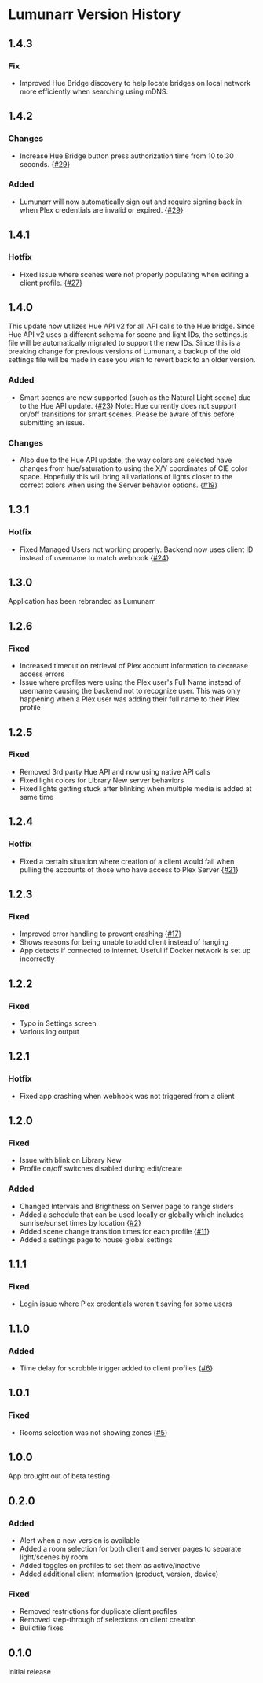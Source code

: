 # Lumunarr Version History

## 1.4.3

### Fix

- Improved Hue Bridge discovery to help locate bridges on local network more efficiently when searching using mDNS.

## 1.4.2

### Changes

- Increase Hue Bridge button press authorization time from 10 to 30 seconds. {[#29](https://github.com/chadwpalm/Lumunarr/discussions/29)}

### Added

- Lumunarr will now automatically sign out and require signing back in when Plex credentials are invalid or expired. {[#29](https://github.com/chadwpalm/Lumunarr/discussions/29)}

## 1.4.1

### Hotfix

- Fixed issue where scenes were not properly populating when editing a client profile. {[#27](https://github.com/chadwpalm/Lumunarr/issues/27)}

## 1.4.0

This update now utilizes Hue API v2 for all API calls to the Hue bridge. Since Hue API v2 uses a different schema for scene and light IDs, the settings.js file will be automatically migrated to support the new IDs. Since this is a breaking change for previous versions of Lumunarr, a backup of the old settings file will be made in case you wish to revert back to an older version.

### Added

- Smart scenes are now supported (such as the Natural Light scene) due to the Hue API update. {[#23](https://github.com/chadwpalm/Lumunarr/issues/23)} Note: Hue currently does not support on/off transitions for smart scenes. Please be aware of this before submitting an issue.

### Changes

- Also due to the Hue API update, the way colors are selected have changes from hue/saturation to using the X/Y coordinates of CIE color space. Hopefully this will bring all variations of lights closer to the correct colors when using the Server behavior options. {[#19](https://github.com/chadwpalm/Lumunarr/issues/19)}

## 1.3.1

### Hotfix

- Fixed Managed Users not working properly. Backend now uses client ID instead of username to match webhook {[#24](https://github.com/chadwpalm/Lumunarr/issues/24)}

## 1.3.0

Application has been rebranded as Lumunarr

## 1.2.6

### Fixed

- Increased timeout on retrieval of Plex account information to decrease access errors
- Issue where profiles were using the Plex user's Full Name instead of username causing the backend not to recognize user. This was only happening when a Plex user was adding their full name to their Plex profile

## 1.2.5

### Fixed

- Removed 3rd party Hue API and now using native API calls
- Fixed light colors for Library New server behaviors
- Fixed lights getting stuck after blinking when multiple media is added at same time

## 1.2.4

### Hotfix

- Fixed a certain situation where creation of a client would fail when pulling the accounts of those who have access to Plex Server {[#21](https://github.com/chadwpalm/Lumunarr/issues/21)}

## 1.2.3

### Fixed

- Improved error handling to prevent crashing {[#17](https://github.com/chadwpalm/Lumunarr/issues/17)}
- Shows reasons for being unable to add client instead of hanging
- App detects if connected to internet. Useful if Docker network is set up incorrectly

## 1.2.2

### Fixed

- Typo in Settings screen
- Various log output

## 1.2.1

### Hotfix

- Fixed app crashing when webhook was not triggered from a client

## 1.2.0

### Fixed

- Issue with blink on Library New
- Profile on/off switches disabled during edit/create

### Added

- Changed Intervals and Brightness on Server page to range sliders
- Added a schedule that can be used locally or globally which includes sunrise/sunset times by location {[#2](https://github.com/chadwpalm/Lumunarr/issues/2)}
- Added scene change transition times for each profile {[#11](https://github.com/chadwpalm/Lumunarr/issues/11)}
- Added a settings page to house global settings

## 1.1.1

### Fixed

- Login issue where Plex credentials weren't saving for some users

## 1.1.0

### Added

- Time delay for scrobble trigger added to client profiles {[#6](https://github.com/chadwpalm/Lumunarr/issues/6)}

## 1.0.1

### Fixed

- Rooms selection was not showing zones {[#5](https://github.com/chadwpalm/Lumunarr/issues/5)}

## 1.0.0

App brought out of beta testing

## 0.2.0

### Added

- Alert when a new version is available
- Added a room selection for both client and server pages to separate light/scenes by room
- Added toggles on profiles to set them as active/inactive
- Added additional client information (product, version, device)

### Fixed

- Removed restrictions for duplicate client profiles
- Removed step-through of selections on client creation
- Buildfile fixes

## 0.1.0

Initial release
